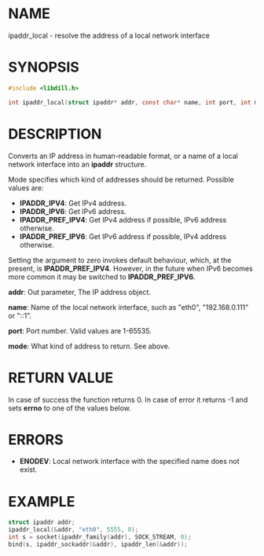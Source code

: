 # NAME

ipaddr_local - resolve the address of a local network interface

# SYNOPSIS

```c
#include <libdill.h>

int ipaddr_local(struct ipaddr* addr, const char* name, int port, int mode);
```

# DESCRIPTION

Converts an IP address in human-readable format, or a name of a
local network interface into an **ipaddr** structure.

Mode specifies which kind of addresses should be returned. Possible
values are:

* **IPADDR_IPV4**: Get IPv4 address.
* **IPADDR_IPV6**: Get IPv6 address.
* **IPADDR_PREF_IPV4**: Get IPv4 address if possible, IPv6 address otherwise.
* **IPADDR_PREF_IPV6**: Get IPv6 address if possible, IPv4 address otherwise.

Setting the argument to zero invokes default behaviour, which, at the
present, is **IPADDR_PREF_IPV4**. However, in the future when IPv6 becomes
more common it may be switched to **IPADDR_PREF_IPV6**.

**addr**: Out parameter, The IP address object.

**name**: Name of the local network interface, such as "eth0", "192.168.0.111" or "::1".

**port**: Port number. Valid values are 1-65535.

**mode**: What kind of address to return. See above.

# RETURN VALUE

In case of success the function returns 0. In case of error it returns -1 and sets **errno** to one of the values below.

# ERRORS

* **ENODEV**: Local network interface with the specified name does not exist.

# EXAMPLE

```c
struct ipaddr addr;
ipaddr_local(&addr, "eth0", 5555, 0);
int s = socket(ipaddr_family(addr), SOCK_STREAM, 0);
bind(s, ipaddr_sockaddr(&addr), ipaddr_len(&addr));
```
